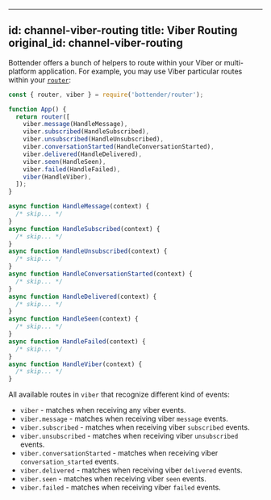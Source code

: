 
---
id: channel-viber-routing
title: Viber Routing
original_id: channel-viber-routing
---

Bottender offers a bunch of helpers to route within your Viber or multi-platform application. For example, you may use Viber particular routes within your [`router`](the-basics-routing.md):

```js
const { router, viber } = require('bottender/router');

function App() {
  return router([
    viber.message(HandleMessage),
    viber.subscribed(HandleSubscribed),
    viber.unsubscribed(HandleUnsubscribed),
    viber.conversationStarted(HandleConversationStarted),
    viber.delivered(HandleDelivered),
    viber.seen(HandleSeen),
    viber.failed(HandleFailed),
    viber(HandleViber),
  ]);
}

async function HandleMessage(context) {
  /* skip... */
}
async function HandleSubscribed(context) {
  /* skip... */
}
async function HandleUnsubscribed(context) {
  /* skip... */
}
async function HandleConversationStarted(context) {
  /* skip... */
}
async function HandleDelivered(context) {
  /* skip... */
}
async function HandleSeen(context) {
  /* skip... */
}
async function HandleFailed(context) {
  /* skip... */
}
async function HandleViber(context) {
  /* skip... */
}
```

All available routes in `viber` that recognize different kind of events:

- `viber` - matches when receiving any viber events.
- `viber.message` - matches when receiving viber `message` events.
- `viber.subscribed` - matches when receiving viber `subscribed` events.
- `viber.unsubscribed` - matches when receiving viber `unsubscribed` events.
- `viber.conversationStarted` - matches when receiving viber `conversation_started` events.
- `viber.delivered` - matches when receiving viber `delivered` events.
- `viber.seen` - matches when receiving viber `seen` events.
- `viber.failed` - matches when receiving viber `failed` events.